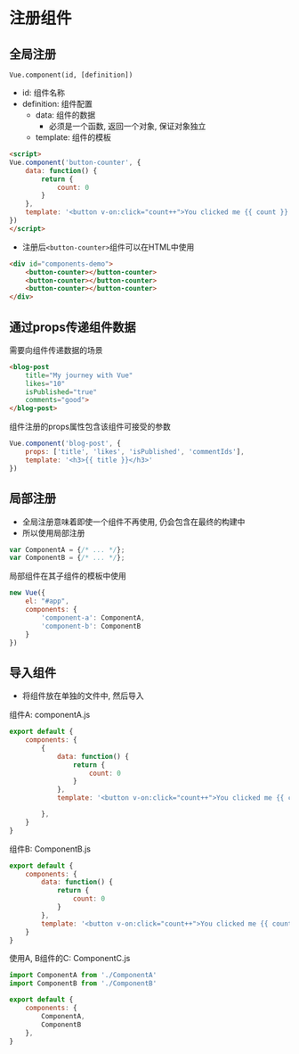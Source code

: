 # 注册组件

## 全局注册

`Vue.component(id, [definition])`

- id: 组件名称
- definition: 组件配置
  - data: 组件的数据
    - 必须是一个函数, 返回一个对象, 保证对象独立
  - template: 组件的模板

```html
<script>
Vue.component('button-counter', {
    data: function() {
        return {
            count: 0
        }
    },
    template: '<button v-on:click="count++">You clicked me {{ count }} times.</button>'
})
</script>
```

- 注册后`<button-counter>`组件可以在HTML中使用

```html
<div id="components-demo">
    <button-counter></button-counter>
    <button-counter></button-counter>
    <button-counter></button-counter>
</div>
```

## 通过props传递组件数据

需要向组件传递数据的场景

```html
<blog-post 
    title="My journey with Vue"
    likes="10"
    isPublished="true"
    comments="good">
</blog-post>
```

组件注册的props属性包含该组件可接受的参数

```js
Vue.component('blog-post', {
    props: ['title', 'likes', 'isPublished', 'commentIds'],
    template: '<h3>{{ title }}</h3>'
})
```

## 局部注册

- 全局注册意味着即使一个组件不再使用, 仍会包含在最终的构建中
- 所以使用局部注册

```js
var ComponentA = {/* ... */};
var ComponentB = {/* ... */};
```

局部组件在其子组件的模板中使用

```js
new Vue({
    el: "#app",
    components: {
        'component-a': ComponentA,
        'component-b': ComponentB
    }
})
```

## 导入组件

- 将组件放在单独的文件中, 然后导入

组件A: componentA.js

```js
export default {
    components: {
        {
            data: function() {
                return {
                    count: 0
                }
            },
            template: '<button v-on:click="count++">You clicked me {{ count }} times.</button>'

        },
    }
}
```

组件B: ComponentB.js

```js
export default {
    components: {
        data: function() {
            return {
                count: 0
            }
        },
        template: '<button v-on:click="count++">You clicked me {{ count }} times.</button>'
    }
}
```

使用A, B组件的C: ComponentC.js

```js
import ComponentA from './ComponentA'
import ComponentB from './ComponentB'

export default {
    components: {
        ComponentA,
        ComponentB
    },
}
```

